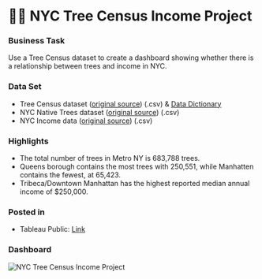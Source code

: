 # :deciduous_tree::money_with_wings: NYC Tree Census Income Project

### Business Task
Use a Tree Census dataset to create a dashboard showing whether there is a relationship between trees and income in NYC.

### Data Set
* Tree Census dataset ([original source](https://data.cityofnewyork.us/Environment/2015-Street-Tree-Census-Tree-Data/pi5s-9p35)) (.csv) & [Data Dictionary](https://static-assets.codecademy.com/Courses/data-viz-with-tableau/1-data/StreetTreeCensus2015TreesDataDictionary20161102.pdf)
* NYC Native Trees dataset ([original source](https://en.wikipedia.org/wiki/List_of_tree_species_in_New_York_City)) (.csv)
* NYC Income data ([original source](https://data.census.gov/cedsci/table?t=Income%20and%20Poverty&g=0500000US36005%248600000,36047%248600000,36061%248600000,36081%248600000,36085%248600000&tid=ACSST5Y2015.S1901)) (.csv)

### Highlights
- The total number of trees in Metro NY is 683,788 trees.
- Queens borough contains the most trees with 250,551, while Manhatten contains the fewest, at 65,423.
- Tribeca/Downtown Manhattan has the highest reported median annual income of $250,000.

### Posted in
- Tableau Public: [Link](https://public.tableau.com/app/profile/mohamed.rafik.sebia/viz/TreeCensusDataSetStarter_16755147282370/Dashboard1)

### Dashboard

![NYC Tree Census   Income Project](https://user-images.githubusercontent.com/113290016/225977875-17397604-c6bf-4d6b-9c4d-774772b3aef7.png)
